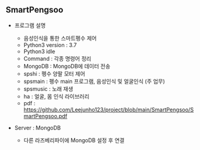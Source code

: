 ## SmartPengsoo
- 프로그램 설명
    + 음성인식을 통한 스마트펭수 제어
    + Python3 version : 3.7
    + Python3 idle
    + Command : 각종 명령어 정리
    + MongoDB : MongoDB에 데이터 전송
    + spshi : 펭수 양팔 모터 제어
    + spsmain : 펭수 main 프로그램, 음성인식 및 얼굴인식 (주 업무)
    + spsmusic : 노래 재생
    + ha : 얼굴, 몸 인식 라이브러리
    + pdf : https://github.com/Leejunho123/project/blob/main/SmartPengsoo/SmartPengsoo.pdf
    

- Server : MongoDB
    + 다른 라즈베리파이에 MongoDB 설정 후 연결